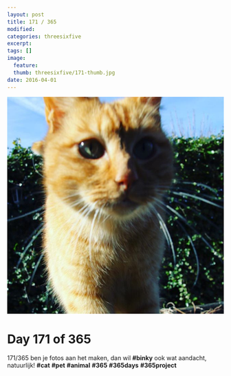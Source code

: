 ```yaml
---
layout: post
title: 171 / 365
modified:
categories: threesixfive
excerpt:
tags: []
image:
  feature: 
  thumb: threesixfive/171-thumb.jpg
date: 2016-04-01
---
```


![171](/images/threesixfive/171.jpg)

# Day 171 of 365

171/365 ben je fotos aan het maken, dan wil **\#binky** ook wat aandacht, natuurlijk! **\#cat** **\#pet** **\#animal** **\#365** **\#365days** **\#365project**
